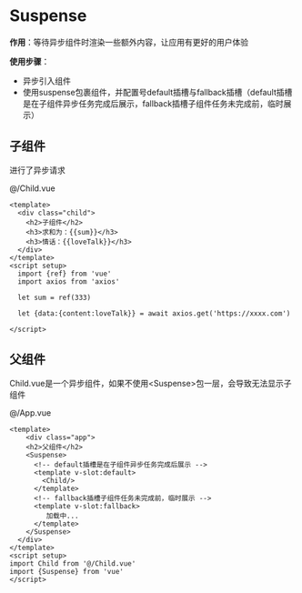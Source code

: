 #  Suspense

**作用**：等待异步组件时渲染一些额外内容，让应用有更好的用户体验

**使用步骤**：

* 异步引入组件
* 使用suspense包裹组件，并配置号default插槽与fallback插槽（default插槽是在子组件异步任务完成后展示，fallback插槽子组件任务未完成前，临时展示）



## 子组件

进行了异步请求

@/Child.vue

```vue
<template>
  <div class="child">
    <h2>子组件</h2>
    <h3>求和为：{{sum}}</h3>
    <h3>情话：{{loveTalk}}</h3>
  </div>
</template>
<script setup>
  import {ref} from 'vue'
  import axios from 'axios'
  
  let sum = ref(333)
  
  let {data:{content:loveTalk}} = await axios.get('https://xxxx.com')

</script>
```



## 父组件

Child.vue是一个异步组件，如果不使用\<Suspense>包一层，会导致无法显示子组件

@/App.vue

```vue
<template>
	<div class="app">
    <h2>父组件</h2>
    <Suspense>
      <!-- default插槽是在子组件异步任务完成后展示 -->
      <template v-slot:default>
        <Child/>
      </template>
      <!-- fallback插槽子组件任务未完成前，临时展示 -->
      <template v-slot:fallback>
         加载中...
      </template>
    </Suspense>
  </div>
</template>
<script setup>
import Child from '@/Child.vue'
import {Suspense} from 'vue'
</script>
```

